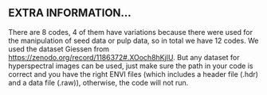 ## EXTRA INFORMATION...
There are 8 codes, 4 of them have variations because there were used for the manipulation of seed data or pulp data, so in total we have 12 codes.
We used the dataset Giessen from https://zenodo.org/record/1186372#.XOoch8hKjIU.
But any dataset for hyperspectral images can be used, just make sure the path in your code is correct and you have the right ENVI files (which includes a header file (.hdr) and a data file (.raw)), otherwise, the code will not run.
